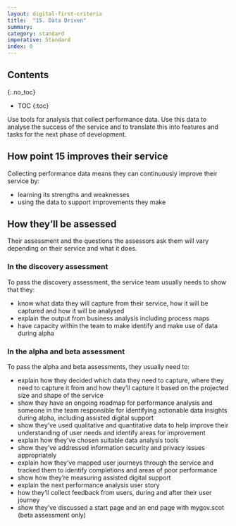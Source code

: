 ```yaml
---
layout: digital-first-criteria
title:  "15. Data Driven"
summary:
category: standard
imperative: Standard
index: 0
---
```


## Contents
{:.no_toc}
* TOC
{:toc}
<!--TOC max3-->

Use tools for analysis that collect performance data. Use this data to analyse the success of the service and to translate this into features and tasks for the next phase of development.
## How point 15 improves their service

Collecting performance data means they can continuously improve their service by:

* learning its strengths and weaknesses
* using the data to support improvements they make

## How they’ll be assessed

Their assessment and the questions the assessors ask them will vary depending on their service and what it does.

### In the discovery assessment

To pass the discovery assessment, the service team usually needs to show that they:

* know what data they will capture from their service, how it will be captured and how it will be analysed
* explain the output from business analysis including process maps
* have capacity within the team to make identify and make use of data during alpha

### In the alpha and beta assessment

To pass the alpha and beta assessments, they usually need to:

* explain how they decided which data they need to capture, where they need to capture it from and how they’ll capture it based on the projected size and shape of the service
* show they have an ongoing roadmap for performance analysis and someone in the team responsible for identifying actionable data insights during alpha, including assisted digital support
* show they’ve used qualitative and quantitative data to help improve their understanding of user needs and identify areas for improvement
* explain how they’ve chosen suitable data analysis tools
* show they’ve addressed information security and privacy issues appropriately
* explain how they’ve mapped user journeys through the service and tracked them to identify completions and areas of poor performance
* show how they’re measuring assisted digital support
* explain the next performance analysis user story
* how they’ll collect feedback from users, during and after their user journey
* show they’ve discussed a start page and an end page with mygov.scot (beta assessment only)
